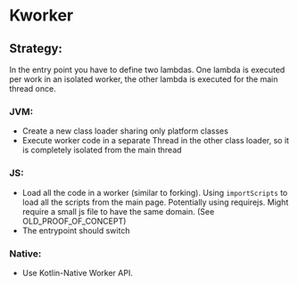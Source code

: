 # Kworker

## Strategy:

In the entry point you have to define two lambdas. One lambda is executed per work in an isolated worker,
the other lambda is executed for the main thread once.

### JVM:
* Create a new class loader sharing only platform classes
* Execute worker code in a separate Thread in the other class loader, so it is completely isolated from the main thread

### JS:
* Load all the code in a worker (similar to forking). Using `importScripts` to load all the scripts from the main page.
  Potentially using requirejs. Might require a small js file to have the same domain. (See OLD_PROOF_OF_CONCEPT)
* The entrypoint should switch  
  
### Native:
* Use Kotlin-Native Worker API.